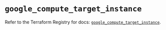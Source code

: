 # `google_compute_target_instance`

Refer to the Terraform Registry for docs: [`google_compute_target_instance`](https://registry.terraform.io/providers/hashicorp/google/6.47.0/docs/resources/compute_target_instance).
